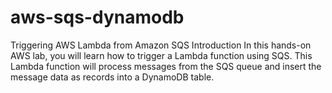 # aws-sqs-dynamodb

Triggering AWS Lambda from Amazon SQS
Introduction
In this hands-on AWS lab, you will learn how to trigger a Lambda function using SQS. This Lambda function will process messages from the SQS queue and insert the message data as records into a DynamoDB table.

